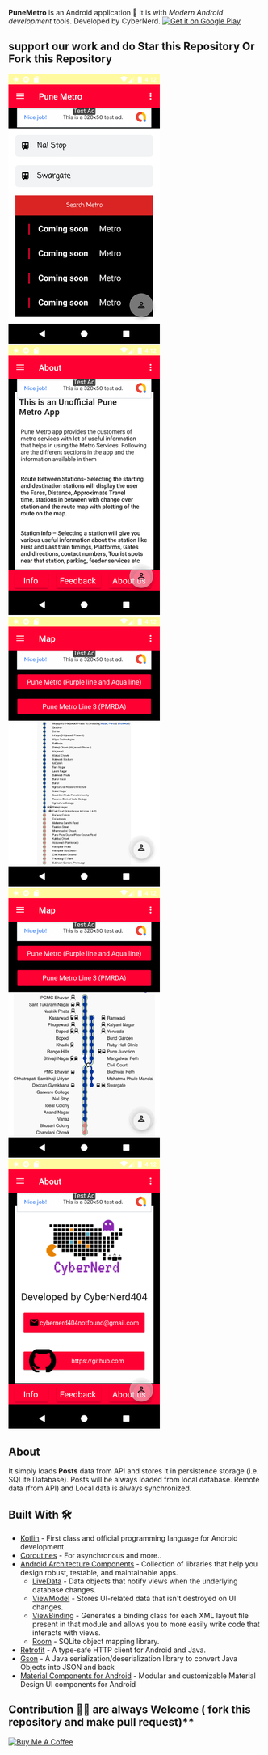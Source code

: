 **PuneMetro** is an Android application 📱 it is with *Modern Android development* tools. Developed by CyberNerd. 
<a href="https://play.google.com/store/apps/details?id=com.cypherx.punemetro"><img alt="Get it on Google Play" src="https://play.google.com/intl/en_us/badges/images/generic/en-play-badge.png" height=60px /></a>


## support our work and do Star this Repository Or Fork this Repository

<div align="left">
    <img src="extra/latest1.png" width="300px"</img> 
    <img src="extra/latest2.png" width="300px"</img> 
    <img src="extra/latest5.png" width="300px"</img>
</div>
<div align="left">
    <img src="extra/latest3.png" width="300px"</img> 
    <img src="extra/latest4.png" width="300px"</img>
    
                                             
</div>


## About
It simply loads **Posts** data from API and stores it in persistence storage (i.e. SQLite Database). Posts will be always loaded from local database. Remote data (from API) and Local data is always synchronized.

## Built With 🛠
- [Kotlin](https://kotlinlang.org/) - First class and official programming language for Android development.
- [Coroutines](https://kotlinlang.org/docs/reference/coroutines-overview.html) - For asynchronous and more..
- [Android Architecture Components](https://developer.android.com/topic/libraries/architecture) - Collection of libraries that help you design robust, testable, and maintainable apps.
  - [LiveData](https://developer.android.com/topic/libraries/architecture/livedata) - Data objects that notify views when the underlying database changes.
  - [ViewModel](https://developer.android.com/topic/libraries/architecture/viewmodel) - Stores UI-related data that isn't destroyed on UI changes. 
  - [ViewBinding](https://developer.android.com/topic/libraries/view-binding) - Generates a binding class for each XML layout file present in that module and allows you to more easily write code that interacts with views.
  - [Room](https://developer.android.com/topic/libraries/architecture/room) - SQLite object mapping library.
- [Retrofit](https://square.github.io/retrofit/) - A type-safe HTTP client for Android and Java.
- [Gson](https://github.com/google/gson) - A Java serialization/deserialization library to convert Java Objects into JSON and back
- [Material Components for Android](https://github.com/material-components/material-components-android) - Modular and customizable Material Design UI components for Android

## Contribution 🙏🏻 are always Welcome ( fork this repository and make pull request)**

<a href="https://www.buymeacoffee.com/LJ9VFRB" target="_blank"><img src="https://cdn.buymeacoffee.com/buttons/default-red.png" alt="Buy Me A Coffee" style="height: 51px !important;width: 100px !important;" ></a>
